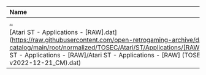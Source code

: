 |Name|Size|
|:---|---:|
|[..](../index.html)|DIR|
|[Atari ST - Applications - [RAW].dat](https://raw.githubusercontent.com/open-retrogaming-archive/dat-catalog/main/root/normalized/TOSEC/Atari/ST/Applications/[RAW]/Atari ST - Applications - [RAW]/Atari ST - Applications - [RAW] (TOSEC-v2022-12-21_CM).dat)|25402|
